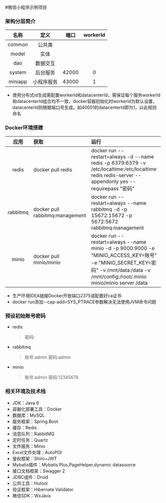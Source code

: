 #微信小程序示例项目

### 架构分层简介
|名称|定义|端口|workerId|
|:----: |:----:|:----:|:----:|
|common|公共类|||
|model|实体|||
|dao|数据交互|||
|system|后台服务|42000|0|
|miniapp|小程序服务|43000|1|

* 使用分布式id生成需配置workerId和datacenterId，需保证每个服务workerId和datacenterId组合均不一致，docker容器初始化时workerId为默认设置，datacenterId则根据端口号生成，如40001的datacenterId即为1，以此规则命名

### Docker环境搭建
|应用|获取|运行|
|:----:|:-----|:-----|
|redis|docker pull redis|docker run --restart=always -d --name redis -p 6379:6379 -v /etc/localtime:/etc/localtime redis redis-server --appendonly yes --requirepass "密码"|
|rabbitmq|docker pull rabbitmq:management|docker run --restart=always --name rabbitmq -d -p 15672:15672 -p 5672:5672 rabbitmq:management|
|minio|docker pull minio/minio|docker run --restart=always --name minio -d -p 9000:9000 -e "MINIO_ACCESS_KEY=账号" -e "MINIO_SECRET_KEY=密码" -v /mnt/data:/data -v /mnt/config:/root/.minio minio/minio server /data|

* 生产环境IDEA链接Docker开放端口2375请配置好ca证书
* docker run添加--cap-add=SYS_PTRACE参数解决无法使用JVM命令问题

### 预设初始账号密码
* redis 
  >密码:
* rabbitmq
  >账号:admin
  >密码:admin
* minio
  >账号:admin
  >密码:12345678
  
 ### 相关环境及技术栈
 * JDK：Java 8
 * 容器化部署工具：Docker
 * 数据库：MySQL
 * 服务框架：Spring Boot
 * 缓存：Redis
 * 消息队列：RabbitMQ
 * 定时任务：Quartz
 * 文件服务：Minio
 * Excel文件处理：AutoPOI
 * 鉴权框架：Shiro+JWT
 * Mybatis插件：Mybatis Plus,PageHelper,dynamic datasource
 * 接口文档框架：Swagger 2
 * JDBC组件：Druid 
 * 公共工具：Hutool 
 * 验证框架：Hibernate Validator
 * 微信SDK：WxJava